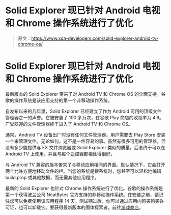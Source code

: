 # Solid Explorer 现已针对 Android 电视和 Chrome 操作系统进行了优化

> 原文：<https://www.xda-developers.com/solid-explorer-android-tv-chrome-os/>

# Solid Explorer 现已针对 Android 电视和 Chrome 操作系统进行了优化

最新版本的 Solid Explorer 带来了对 Android TV 和 Chrome OS 的全面支持。谷歌的操作系统是该应用支持的第一个非移动操作系统。

自发布以来的几年里，Solid Explorer 已经建立了作为 Android 可用的顶级文件管理器之一的声誉。它被安装了 100 多万次，在谷歌 Play 商店的收视率为 4.6。广受欢迎的文件管理器终于进入了 Android TV 和 Chrome OS。

通常，Android TV 设备出厂时没有任何文件管理器。用户需要去 Play Store 安装一个来管理文件。无论如何，这不是一件容易的事。虽然有很多可用的管理器，但没有多少能提供与 FX 文件浏览器或 Solid Explorer 类似的质量。后者终于可以在 Android TV 上使用，并且与每个遥控器都相处得很好。

与 Android TV 兼容的版本带来了与移动应用相同的界面。默认情况下，它会打开两个允许方便地移动文件的栏。当您的系统是根系统时，您甚至可以轻松地编辑 build.prop 或其他数据，而无需其他应用程序。

最新的 Solid Explorer 也针对 Chrome 操作系统进行了优化。谷歌的操作系统是第一个获得波兰公司 NeatBytes 官方支持的非移动操作系统。在安装之前，请记住您可以免费使用该应用程序 14 天。测试期过后，你可以通过应用内购买购买许可证，也可以卸载它。要获得最新版本的固体探索者，前往[游戏商店](https://play.google.com/store/apps/details?id=pl.solidexplorer2)。